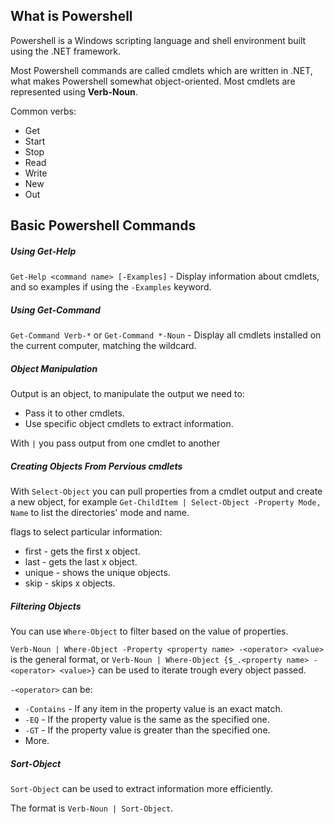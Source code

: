 ## What is Powershell

Powershell is a Windows  scripting language and shell environment built using the .NET framework.

Most Powershell commands are called cmdlets which are written in .NET, what makes Powershell somewhat object-oriented. Most cmdlets are represented using **Verb-Noun**.

Common verbs:

- Get
- Start
- Stop 
- Read
- Write
- New
- Out

## Basic Powershell Commands

##### Using Get-Help

`Get-Help <command name> [-Examples]` - Display information about cmdlets, and so examples if using the `-Examples` keyword.

##### Using Get-Command

`Get-Command Verb-*` or `Get-Command *-Noun` - Display all cmdlets installed on the current computer, matching the wildcard.

##### Object Manipulation

Output is an object, to manipulate the output we need to:

- Pass it to other cmdlets.
- Use specific object cmdlets to extract information.

With `|` you pass output from one cmdlet to another

##### Creating Objects From Pervious cmdlets

With `Select-Object` you can pull properties from a cmdlet output and create a new object, for example `Get-ChildItem | Select-Object -Property Mode, Name` to list the directories' mode and name.

flags to select particular information:

- first - gets the first x object.
- last - gets the last x object.
- unique - shows the unique objects.
- skip - skips x objects.

##### Filtering Objects

You can use `Where-Object` to filter based on the value of properties.

`Verb-Noun | Where-Object -Property <property name> -<operator> <value>` is the general format, or `Verb-Noun | Where-Object {$_.<property name> -<operator> <value>}` can be used to iterate trough every object passed.

`-<operator>` can be:

- `-Contains` - If any item in the property value is an exact match.
- `-EQ` - If the property value is the same as the specified one.
- `-GT` - If the property value is greater than the specified one.
- More.

##### Sort-Object

`Sort-Object` can be used to extract information more efficiently.

The format is `Verb-Noun | Sort-Object`.